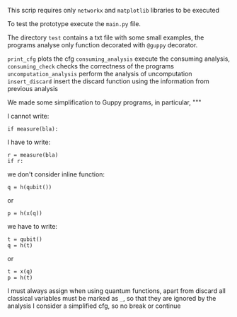 
This scrip requires only `networkx` and `matplotlib` libraries to be executed

To test the prototype execute the `main.py` file.

The directory `test` contains a txt file with some small examples, the programs analyse only function decorated with `@guppy` decorator.

`print_cfg` plots the cfg
`consuming_analysis` execute the consuming analysis, 
`consuming_check` checks the correctness of the programs
`uncomputation_analysis` perform the analysis of uncomputation
`insert_discard` insert the discard function using the information from previous analysis

We made some simplification to Guppy programs, in particular, """

I cannot write:

    if measure(bla):

I have to write:

    r = measure(bla)
    if r:
    

we don't consider inline function:

    q = h(qubit())

or

    p = h(x(q))
    
we have to write:

    t = qubit()
    q = h(t)
or

    t = x(q)    
    p = h(t)    
    
   
    
I must always assign when using quantum functions, apart from discard
all classical variables must be marked as `_`, so that they are ignored by the analysis
I consider a simplified cfg, so no break or continue
